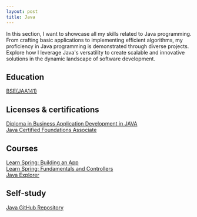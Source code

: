 ```yaml
---
layout: post
title: Java
---
```


In this section, I want to showcase all my skills related to Java programming. From crafting basic applications to implementing efficient algorithms, my proficiency in Java programming is demonstrated through diverse projects. Explore how I leverage Java's versatility to create scalable and innovative solutions in the dynamic landscape of software development.

## Education

[BSE(JAA141)](/education/bse)

## Licenses & certifications

[Diploma in Business Application Development in JAVA](/essentials/licenses-and-certifications)  
[Java Certified Foundations Associate](/essentials/licenses-and-certifications)

## Courses

[Learn Spring: Building an App][course-java-spring-building-an-app]  
[Learn Spring: Fundamentals and Controllers][course-java-spring-fundamentals&controllers]  
[Java Explorer][course-java-explorer]

## Self-study

[Java GitHub Repository][github-exercises]

[github-exercises]: https://github.com/it-moisesmoreno/Java
[course-java-explorer]: https://drive.google.com/file/d/1hzRdFJnZonN1Dipzka36X8InxogQxrj3/view?usp=drive_link
[course-java-spring-fundamentals&controllers]: https://drive.google.com/file/d/1aqlGjYzrNlssUwAGKqLI5tBCde1jg2yT/view?usp=drive_link
[course-java-spring-building-an-app]: https://drive.google.com/file/d/1xJPzNPnvaNOIR6NDnT3gti9PeMBEYivR/view?usp=drive_link